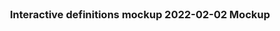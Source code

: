 <br />
<p align="center"></p>
  
<h3 align="center">Interactive definitions mockup 2022-02-02 Mockup</h3>




<!-- ABOUT THE PROJECT 
## About The Project

Updating the intent statements to make them more accessible to people with visual impairments. 

<!-- ROADMAP 
## Roadmap

* Filter for large list of intents
* Focus changes to iframe on nav link click

-->










